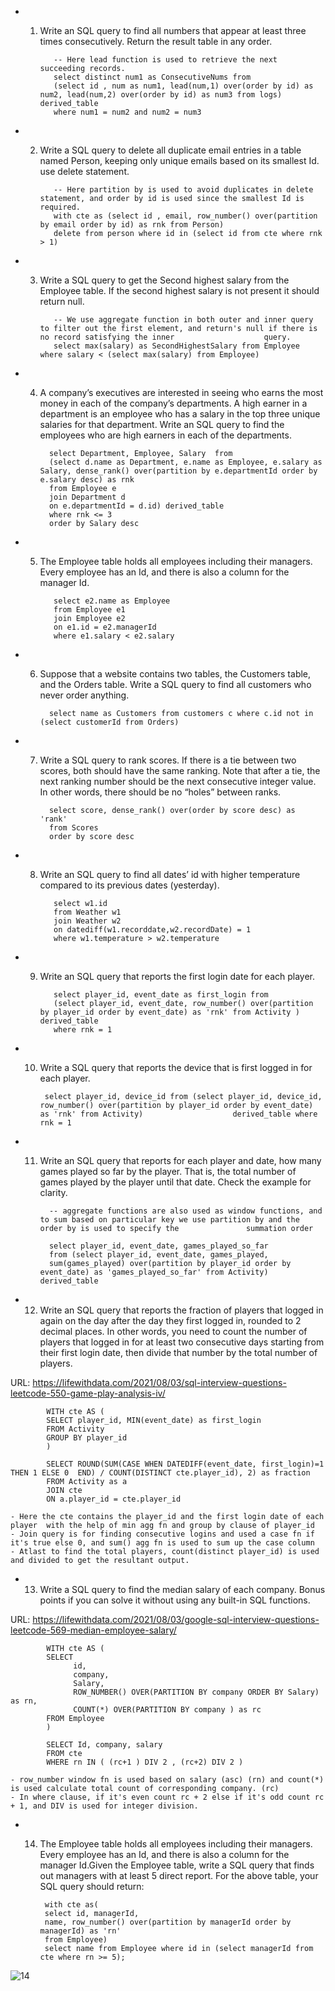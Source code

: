 - 1) Write an SQL query to find all numbers that appear at least three times consecutively. Return the result table in any order.
      
            -- Here lead function is used to retrieve the next succeeding records.
            select distinct num1 as ConsecutiveNums from
            (select id , num as num1, lead(num,1) over(order by id) as num2, lead(num,2) over(order by id) as num3 from logs) derived_table
            where num1 = num2 and num2 = num3 

- 2) Write a SQL query to delete all duplicate email entries in a table named Person, keeping only unique emails based on its smallest Id. use delete statement.

            -- Here partition by is used to avoid duplicates in delete statement, and order by id is used since the smallest Id is required.
            with cte as (select id , email, row_number() over(partition by email order by id) as rnk from Person)
            delete from person where id in (select id from cte where rnk > 1)

- 3) Write a SQL query to get the Second highest salary from the Employee table. If the second highest salary is not present it should return null.

            -- We use aggregate function in both outer and inner query to filter out the first element, and return's null if there is no record satisfying the inner                    query.
            select max(salary) as SecondHighestSalary from Employee where salary < (select max(salary) from Employee)

- 4)  A company’s executives are interested in seeing who earns the most money in each of the company’s departments. A high earner in a department is an employee who has a salary in the top three unique salaries for that department. Write an SQL query to find the employees who are high earners in each of the departments. 
   
            select Department, Employee, Salary  from
            (select d.name as Department, e.name as Employee, e.salary as Salary, dense_rank() over(partition by e.departmentId order by e.salary desc) as rnk
            from Employee e 
            join Department d 
            on e.departmentId = d.id) derived_table
            where rnk <= 3
            order by Salary desc
            
- 5) The Employee table holds all employees including their managers. Every employee has an Id, and there is also a column for the manager Id.

            select e2.name as Employee
            from Employee e1 
            join Employee e2
            on e1.id = e2.managerId 
            where e1.salary < e2.salary
 
- 6) Suppose that a website contains two tables, the Customers table, and the Orders table. Write a SQL query to find all customers who never order anything.

           select name as Customers from customers c where c.id not in (select customerId from Orders)
 
- 7) Write a SQL query to rank scores. If there is a tie between two scores, both should have the same ranking. Note that after a tie, the next ranking number should be the next consecutive integer value. In other words, there should be no “holes” between ranks.

           select score, dense_rank() over(order by score desc) as 'rank'
           from Scores
           order by score desc
- 8) Write an SQL query to find all dates’ id with higher temperature compared to its previous dates (yesterday).

            select w1.id
            from Weather w1 
            join Weather w2 
            on datediff(w1.recorddate,w2.recordDate) = 1 
            where w1.temperature > w2.temperature

- 9) Write an SQL query that reports the first login date for each player.

            select player_id, event_date as first_login from
            (select player_id, event_date, row_number() over(partition by player_id order by event_date) as 'rnk' from Activity ) derived_table
            where rnk = 1
            
- 10) Write a SQL query that reports the device that is first logged in for each player.

           select player_id, device_id from (select player_id, device_id, row_number() over(partition by player_id order by event_date) as 'rnk' from Activity)                    derived_table where rnk = 1

- 11) Write an SQL query that reports for each player and date, how many games played so far by the player. That is, the total number of games played by the player until that date. Check the example for clarity.
            
            -- aggregate functions are also used as window functions, and to sum based on particular key we use partition by and the order by is used to specify the               summation order
            
            select player_id, event_date, games_played_so_far
            from (select player_id, event_date, games_played, 
            sum(games_played) over(partition by player_id order by event_date) as 'games_played_so_far' from Activity) derived_table

- 12) Write an SQL query that reports the fraction of players that logged in again on the day after the day they first logged in, rounded to 2 decimal places. In other words, you need to count the number of players that logged in for at least two consecutive days starting from their first login date, then divide that number by the total number of players.
            
URL: https://lifewithdata.com/2021/08/03/sql-interview-questions-leetcode-550-game-play-analysis-iv/

            WITH cte AS (
            SELECT player_id, MIN(event_date) as first_login
            FROM Activity
            GROUP BY player_id
            )

            SELECT ROUND(SUM(CASE WHEN DATEDIFF(event_date, first_login)=1 THEN 1 ELSE 0  END) / COUNT(DISTINCT cte.player_id), 2) as fraction
            FROM Activity as a
            JOIN cte 
            ON a.player_id = cte.player_id

    - Here the cte contains the player_id and the first login date of each player  with the help of min agg fn and group by clause of player_id
    - Join query is for finding consecutive logins and used a case fn if it's true else 0, and sum() agg fn is used to sum up the case column
    - Atlast to find the total players, count(distinct player_id) is used and divided to get the resultant output.

- 13)   Write a SQL query to find the median salary of each company. Bonus points if you can solve it without using any built-in SQL functions.

URL: https://lifewithdata.com/2021/08/03/google-sql-interview-questions-leetcode-569-median-employee-salary/

            WITH cte AS (
            SELECT 
                  id,
                  company,
                  Salary,
                  ROW_NUMBER() OVER(PARTITION BY company ORDER BY Salary) as rn,
                  COUNT(*) OVER(PARTITION BY company ) as rc 
            FROM Employee
            )

            SELECT Id, company, salary 
            FROM cte 
            WHERE rn IN ( (rc+1 ) DIV 2 , (rc+2) DIV 2 )

    - row_number window fn is used based on salary (asc) (rn) and count(*) is used calculate total count of corresponding company. (rc)
    - In where clause, if it's even count rc + 2 else if it's odd count rc + 1, and DIV is used for integer division.

- 14)  The Employee table holds all employees including their managers. Every employee has an Id, and there is also a column for the manager Id.Given the Employee table, write a SQL query that finds out managers with at least 5 direct report. For the above table, your SQL query should return:

            with cte as(
            select id, managerId, 
            name, row_number() over(partition by managerId order by managerId) as 'rn' 
            from Employee)
            select name from Employee where id in (select managerId from cte where rn >= 5);
            
![14](https://user-images.githubusercontent.com/121089254/227147672-09805e8b-50ba-4708-9431-58bc02cac929.png)



